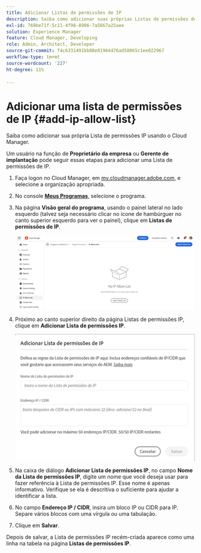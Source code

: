```yaml
---
title: Adicionar Listas de permissões de IP
description: Saiba como adicionar suas próprias Listas de permissões de IP usando o Cloud Manager.
exl-id: 769be71f-5c11-4f98-8906-7a5667a25aee
solution: Experience Manager
feature: Cloud Manager, Developing
role: Admin, Architect, Developer
source-git-commit: f4c6331491bb08e81964476ad58065c1ee022967
workflow-type: tm+mt
source-wordcount: '227'
ht-degree: 11%

---
```



# Adicionar uma lista de permissões de IP {#add-ip-allow-list}

Saiba como adicionar sua própria Lista de permissões IP usando o Cloud Manager.

Um usuário na função de **Proprietário da empresa** ou **Gerente de implantação** pode seguir essas etapas para adicionar uma Lista de permissões de IP.

1. Faça logon no Cloud Manager, em [my.cloudmanager.adobe.com](https://my.cloudmanager.adobe.com/), e selecione a organização apropriada.

1. No console **[Meus Programas](/help/implementing/cloud-manager/navigation.md#my-programs)**, selecione o programa.

1. Na página **Visão geral do programa**, usando o painel lateral no lado esquerdo (talvez seja necessário clicar no ícone de hambúrguer no canto superior esquerdo para ver o painel), clique em **Listas de permissões de IP**.

   ![Opção de Listas de permissões IP no painel lateral](/help/implementing/cloud-manager/assets/ip-allow-list/ip-allow-list-create.png)

1. Próximo ao canto superior direito da página Listas de permissões IP, clique em **Adicionar Lista de permissões IP**.

   ![A caixa de diálogo Adicionar lista de permissões de IP](/help/implementing/cloud-manager/assets/ip-allow-list/ip-allow-list-create02.png)

1. Na caixa de diálogo **Adicionar Lista de permissões IP**, no campo **Nome da Lista de permissões IP**, digite um nome que você deseja usar para fazer referência à Lista de permissões IP. Esse nome é apenas informativo. Verifique se ela é descritiva o suficiente para ajudar a identificar a lista.

1. No campo **Endereço IP / CIDR**, insira um bloco IP ou CIDR para IP. Separe vários blocos com uma vírgula ou uma tabulação.

1. Clique em **Salvar**.

Depois de salvar, a Lista de permissões IP recém-criada aparece como uma linha na tabela na página **Listas de permissões IP**.
